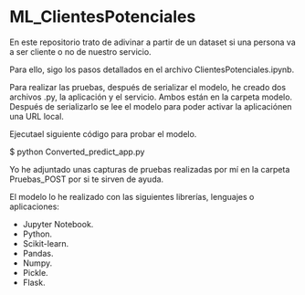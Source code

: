 # ML_ClientesPotenciales

En este repositorio trato de adivinar a partir de un dataset si una persona va a ser cliente o no de nuestro servicio.

Para ello, sigo los pasos detallados en el archivo ClientesPotenciales.ipynb.

Para realizar las pruebas, después de serializar el modelo, he creado dos archivos .py, la aplicación y el servicio. Ambos están en la carpeta modelo. Después de serializarlo se lee el modelo para poder activar la aplicaciónen una URL local.

Ejecutael siguiente código para probar el modelo.

  $ python Converted_predict_app.py


Yo he adjuntado unas capturas de pruebas realizadas por mí en la carpeta Pruebas_POST por si te sirven de ayuda.

El modelo lo he realizado con las siguientes librerías, lenguajes o aplicaciones:

  - Jupyter Notebook.
  - Python.
  - Scikit-learn.
  - Pandas.
  - Numpy.
  - Pickle.
  - Flask.

